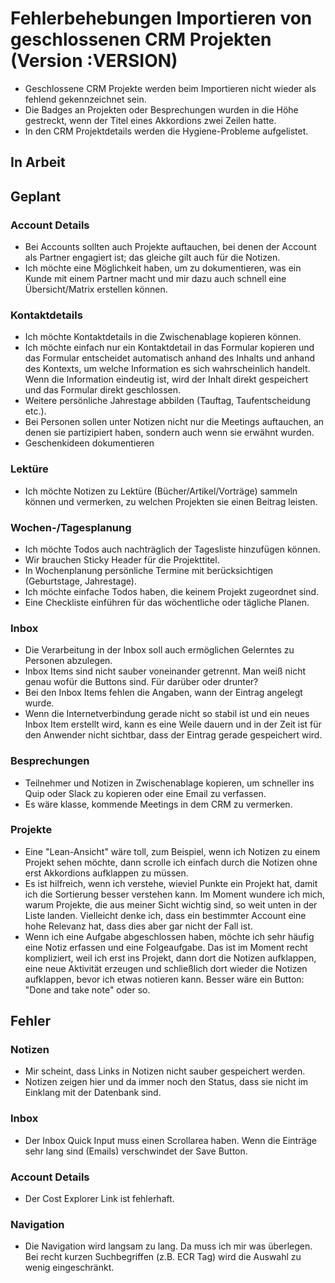 # Fehlerbehebungen Importieren von geschlossenen CRM Projekten (Version :VERSION)

- Geschlossene CRM Projekte werden beim Importieren nicht wieder als fehlend gekennzeichnet sein.
- Die Badges an Projekten oder Besprechungen wurden in die Höhe gestreckt, wenn der Titel eines Akkordions zwei Zeilen hatte.
- In den CRM Projektdetails werden die Hygiene-Probleme aufgelistet.

## In Arbeit

## Geplant

### Account Details

- Bei Accounts sollten auch Projekte auftauchen, bei denen der Account als Partner engagiert ist; das gleiche gilt auch für die Notizen.
- Ich möchte eine Möglichkeit haben, um zu dokumentieren, was ein Kunde mit einem Partner macht und mir dazu auch schnell eine Übersicht/Matrix erstellen können.

### Kontaktdetails

- Ich möchte Kontaktdetails in die Zwischenablage kopieren können.
- Ich möchte einfach nur ein Kontaktdetail in das Formular kopieren und das Formular entscheidet automatisch anhand des Inhalts und anhand des Kontexts, um welche Information es sich wahrscheinlich handelt. Wenn die Information eindeutig ist, wird der Inhalt direkt gespeichert und das Formular direkt geschlossen.
- Weitere persönliche Jahrestage abbilden (Tauftag, Taufentscheidung etc.).
- Bei Personen sollen unter Notizen nicht nur die Meetings auftauchen, an denen sie partizipiert haben, sondern auch wenn sie erwähnt wurden.
- Geschenkideen dokumentieren

### Lektüre

- Ich möchte Notizen zu Lektüre (Bücher/Artikel/Vorträge) sammeln können und vermerken, zu welchen Projekten sie einen Beitrag leisten.

### Wochen-/Tagesplanung

- Ich möchte Todos auch nachträglich der Tagesliste hinzufügen können.
- Wir brauchen Sticky Header für die Projekttitel.
- In Wochenplanung persönliche Termine mit berücksichtigen (Geburtstage, Jahrestage).
- Ich möchte einfache Todos haben, die keinem Projekt zugeordnet sind.
- Eine Checkliste einführen für das wöchentliche oder tägliche Planen.

### Inbox

- Die Verarbeitung in der Inbox soll auch ermöglichen Gelerntes zu Personen abzulegen.
- Inbox Items sind nicht sauber voneinander getrennt. Man weiß nicht genau wofür die Buttons sind. Für darüber oder drunter?
- Bei den Inbox Items fehlen die Angaben, wann der Eintrag angelegt wurde.
- Wenn die Internetverbindung gerade nicht so stabil ist und ein neues Inbox Item erstellt wird, kann es eine Weile dauern und in der Zeit ist für den Anwender nicht sichtbar, dass der Eintrag gerade gespeichert wird.

### Besprechungen

- Teilnehmer und Notizen in Zwischenablage kopieren, um schneller ins Quip oder Slack zu kopieren oder eine Email zu verfassen.
- Es wäre klasse, kommende Meetings in dem CRM zu vermerken.

### Projekte

- Eine "Lean-Ansicht" wäre toll, zum Beispiel, wenn ich Notizen zu einem Projekt sehen möchte, dann scrolle ich einfach durch die Notizen ohne erst Akkordions aufklappen zu müssen.
- Es ist hilfreich, wenn ich verstehe, wieviel Punkte ein Projekt hat, damit ich die Sortierung besser verstehen kann. Im Moment wundere ich mich, warum Projekte, die aus meiner Sicht wichtig sind, so weit unten in der Liste landen. Vielleicht denke ich, dass ein bestimmter Account eine hohe Relevanz hat, dass dies aber gar nicht der Fall ist.
- Wenn ich eine Aufgabe abgeschlossen haben, möchte ich sehr häufig eine Notiz erfassen und eine Folgeaufgabe. Das ist im Moment recht kompliziert, weil ich erst ins Projekt, dann dort die Notizen aufklappen, eine neue Aktivität erzeugen und schließlich dort wieder die Notizen aufklappen, bevor ich etwas notieren kann. Besser wäre ein Button: "Done and take note" oder so.

## Fehler

### Notizen

- Mir scheint, dass Links in Notizen nicht sauber gespeichert werden.
- Notizen zeigen hier und da immer noch den Status, dass sie nicht im Einklang mit der Datenbank sind.

### Inbox

- Der Inbox Quick Input muss einen Scrollarea haben. Wenn die Einträge sehr lang sind (Emails) verschwindet der Save Button.

### Account Details

- Der Cost Explorer Link ist fehlerhaft.

### Navigation

- Die Navigation wird langsam zu lang. Da muss ich mir was überlegen. Bei recht kurzen Suchbegriffen (z.B. ECR Tag) wird die Auswahl zu wenig eingeschränkt.
